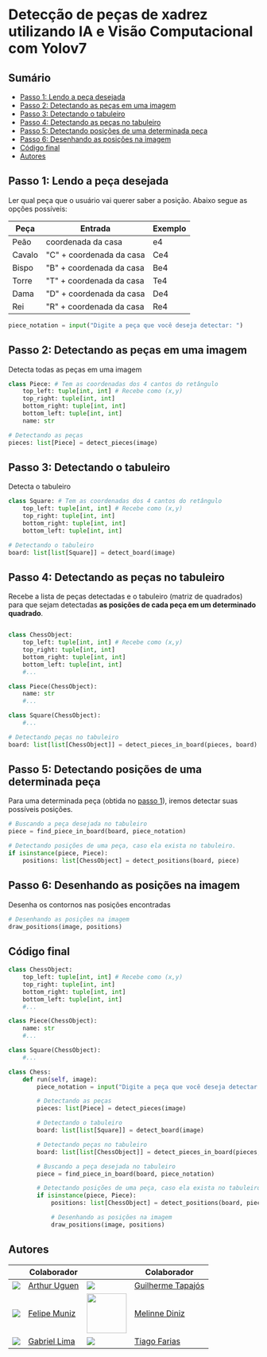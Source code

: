 # Detecção de peças de xadrez utilizando IA e Visão Computacional com Yolov7

## Sumário

- [Passo 1: Lendo a peça desejada](#passo-1-lendo-a-peça-desejada)
- [Passo 2: Detectando as peças em uma imagem](#passo-2-detectando-as-peças-em-uma-imagem)
- [Passo 3: Detectando o tabuleiro](#passo-3-detectando-o-tabuleiro)
- [Passo 4: Detectando as peças no tabuleiro](#passo-4-detectando-as-peças-no-tabuleiro)
- [Passo 5: Detectando posições de uma determinada peça](#passo-5-detectando-posições-de-uma-determinada-peça)
- [Passo 6: Desenhando as posições na imagem](#passo-6-desenhando-as-posições-na-imagem)
- [Código final](#código-final)
- [Autores](#autores)

## Passo 1: Lendo a peça desejada

Ler qual peça que o usuário vai querer saber a posição. Abaixo segue as opções possíveis:

| Peça   | Entrada                  | Exemplo |
| ------ | ------------------------ | ------- |
| Peão   | coordenada da casa       | e4      |
| Cavalo | "C" + coordenada da casa | Ce4     |
| Bispo  | "B" + coordenada da casa | Be4     |
| Torre  | "T" + coordenada da casa | Te4     |
| Dama   | "D" + coordenada da casa | De4     |
| Rei    | "R" + coordenada da casa | Re4     |

```python
piece_notation = input("Digite a peça que você deseja detectar: ")
```

## Passo 2: Detectando as peças em uma imagem

Detecta todas as peças em uma imagem

```python
class Piece: # Tem as coordenadas dos 4 cantos do retângulo
    top_left: tuple[int, int] # Recebe como (x,y)
    top_right: tuple[int, int]
    bottom_right: tuple[int, int]
    bottom_left: tuple[int, int]
    name: str
```

```python
# Detectando as peças
pieces: list[Piece] = detect_pieces(image)
```

## Passo 3: Detectando o tabuleiro

Detecta o tabuleiro

```python
class Square: # Tem as coordenadas dos 4 cantos do retângulo
    top_left: tuple[int, int] # Recebe como (x,y)
    top_right: tuple[int, int]
    bottom_right: tuple[int, int]
    bottom_left: tuple[int, int]
```

```python
# Detectando o tabuleiro
board: list[list[Square]] = detect_board(image)
```

## Passo 4: Detectando as peças no tabuleiro

Recebe a lista de peças detectadas e o tabuleiro (matriz de quadrados) para que sejam detectadas **as posições de cada peça em um determinado quadrado**.

```python

class ChessObject:
    top_left: tuple[int, int] # Recebe como (x,y)
    top_right: tuple[int, int]
    bottom_right: tuple[int, int]
    bottom_left: tuple[int, int]
    #...

class Piece(ChessObject):
    name: str
    #...

class Square(ChessObject):
    #...
```

```python
# Detectando peças no tabuleiro
board: list[list[ChessObject]] = detect_pieces_in_board(pieces, board)
```

## Passo 5: Detectando posições de uma determinada peça

Para uma determinada peça (obtida no [passo 1](#passo-1-lendo-a-peça-desejada)), iremos detectar suas possíveis posições.

```python
# Buscando a peça desejada no tabuleiro
piece = find_piece_in_board(board, piece_notation)

# Detectando posições de uma peça, caso ela exista no tabuleiro.
if isinstance(piece, Piece):
    positions: list[ChessObject] = detect_positions(board, piece)
```

## Passo 6: Desenhando as posições na imagem

Desenha os contornos nas posições encontradas

```python
# Desenhando as posições na imagem
draw_positions(image, positions)
```

## Código final

```python
class ChessObject:
    top_left: tuple[int, int] # Recebe como (x,y)
    top_right: tuple[int, int]
    bottom_right: tuple[int, int]
    bottom_left: tuple[int, int]
    #...

class Piece(ChessObject):
    name: str
    #...

class Square(ChessObject):
    #...

class Chess:
    def run(self, image):
        piece_notation = input("Digite a peça que você deseja detectar: ")

        # Detectando as peças
        pieces: list[Piece] = detect_pieces(image)

        # Detectando o tabuleiro
        board: list[list[Square]] = detect_board(image)

        # Detectando peças no tabuleiro
        board: list[list[ChessObject]] = detect_pieces_in_board(pieces, board)

        # Buscando a peça desejada no tabuleiro
        piece = find_piece_in_board(board, piece_notation)

        # Detectando posições de uma peça, caso ela exista no tabuleiro.
        if isinstance(piece, Piece):
            positions: list[ChessObject] = detect_positions(board, piece)

            # Desenhando as posições na imagem
            draw_positions(image, positions)

```

## Autores

|                                                       | Colaborador                                          |                                                             | Colaborador                                      |
| ----------------------------------------------------- | ---------------------------------------------------- | ----------------------------------------------------------- | ------------------------------------------------ |
| ![](https://github.com/artuguen28.png?size=80)        | [Arthur Uguen](https://github.com/artuguen28)        | ![](https://github.com/Gtapajos.png?size=80)                | [Guilherme Tapajós](https://github.com/Gtapajos) |
| ![](https://github.com/FMAbr.png?size=80)             | [Felipe Muniz](https://github.com/FMAbr)             | <img src="https://github.com/melinnediniz.png" width="80"/> | [Melinne Diniz](https://github.com/melinnediniz) |
| ![](https://github.com/gabrielSantosLima.png?size=80) | [Gabriel Lima](https://github.com/gabrielSantosLima) | ![](https://github.com/tfarias88.png?size=80)               | [Tiago Farias](https://github.com/tfarias88)     |
